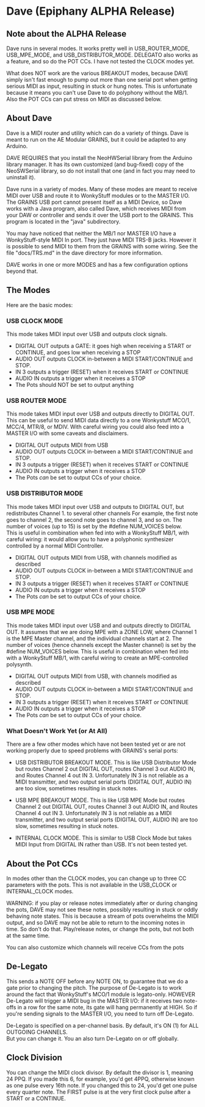 # Dave (Epiphany ALPHA Release)

## Note about the ALPHA Release

Dave runs in several modes.  It works pretty well in USB\_ROUTER\_MODE, USB\_MPE\_MODE, and USB\_DISTRIBUTOR\_MODE.  DELEGATO also works as a feature, and so do the POT CCs.  I have not tested the CLOCK modes yet.

What does NOT work are the various BREAKOUT modes, because DAVE simply isn't fast enough to pump out more than one serial port when getting serious MIDI as input, resulting in stuck or hung notes.  This is unfortunate because it means you can't use Dave to do polyphony without the MB/1.   Also the POT CCs can put stress on MIDI as discussed below.

## About Dave

Dave is a MIDI router and utility which can do a variety of things.  Dave is meant to run 
on the AE Modular GRAINS, but it could be adapted to any Arduino.

DAVE REQUIRES that you install the NeoHWSerial library from the Arduino library manager.  It has
its own customized (and bug-fixed) copy of the NeoSWSerial library, so do not install
that one (and in fact you may need to uninstall it).

Dave runs in a variety of modes.  Many of these modes are meant to receive MIDI
over USB and route it to WonkyStuff modules or to the MASTER I/O.  The GRAINS USB 
port cannot present itself as a MIDI Device, so Dave works with a Java program, 
also called Dave, which receives MIDI from your DAW or controller and sends it over 
the USB port to the GRAINS.  This program is located in the "java" subdirectory.

You may have noticed that neither the MB/1 nor MASTER I/O have a WonkyStuff-style MIDI In port.
They just have MIDI TRS-B jacks.  However it is possible to send MIDI to them from the GRAINS
with some wiring.   See the file "docs/TRS.md" in the dave directory for more information.

DAVE works in one or more MODES and has a few configuration options beyond that.



## The Modes

Here are the basic modes:

### USB CLOCK MODE
This mode takes MIDI input over USB and outputs clock signals.

- DIGITAL OUT outputs a GATE: it goes high when receiving a START or CONTINUE,
  and goes low when receiving a STOP
- AUDIO OUT outputs CLOCK in-between a MIDI START/CONTINUE and STOP.
- IN 3 outputs a trigger (RESET) when it receives START or CONTINUE
- AUDIO IN outputs a trigger when it receives a STOP
- The Pots should NOT be set to output anything


### USB ROUTER MODE
This mode takes MIDI input over USB and outputs directly to DIGITAL OUT. This can be useful
to send MIDI data directly to a one Wonkystuff MCO/1, MCC/4, MTR/8, or MDIV.  With careful
wiring you could also feed into a MASTER I/O with some caveats and disclaimers.

- DIGITAL OUT outputs MIDI from USB
- AUDIO OUT outputs CLOCK in-between a MIDI START/CONTINUE and STOP.
- IN 3 outputs a trigger (RESET) when it receives START or CONTINUE
- AUDIO IN outputs a trigger when it receives a STOP
- The Pots *can* be set to output CCs of your choice.


### USB DISTRIBUTOR MODE
This mode takes MIDI input over USB and outputs to DIGITAL OUT, but redistributes Channel 1.
to several other channels For example, the first note goes to channel 2, the second note goes
to channel 3, and so on.  The number of voices (up to 15) is set by the #define NUM_VOICES below.  
This is useful in combination when fed into with a WonkyStuff MB/1, with careful wiring:
it would allow you to have a polyphonic synthesizer controlled by a normal
MIDI Controller.

- DIGITAL OUT outputs MIDI from USB, with channels modified as described
- AUDIO OUT outputs CLOCK in-between a MIDI START/CONTINUE and STOP.
- IN 3 outputs a trigger (RESET) when it receives START or CONTINUE
- AUDIO IN outputs a trigger when it receives a STOP
- The Pots *can* be set to output CCs of your choice.


### USB MPE MODE
This mode takes MIDI input over USB and and outputs directly to DIGITAL OUT.  It assumes that we
are doing MPE with a ZONE LOW, where Channel 1 is the MPE Master channel, and the individual
channels start at 2.  The number of voices (hence channels except the Master channel) is set by the
#define NUM_VOICES below.  This is useful in combination when fed into with a WonkyStuff MB/1, 
with careful wiring to create an MPE-controlled polysynth.

- DIGITAL OUT outputs MIDI from USB, with channels modified as described
- AUDIO OUT outputs CLOCK in-between a MIDI START/CONTINUE and STOP.
- IN 3 outputs a trigger (RESET) when it receives START or CONTINUE
- AUDIO IN outputs a trigger when it receives a STOP
- The Pots *can* be set to output CCs of your choice.


### What Doesn't Work Yet (or At All)
There are a few other modes which have not been tested yet or are not working properly due
to speed problems with GRAINS's serial ports:

- USB DISTRIBUTOR BREAKOUT MODE.  This is like USB Distributor Mode but routes Channel 2
  out DIGITAL OUT, routes Channel 3 out AUDIO IN, and Routes Channel 4 out IN 3.
  Unfortunately IN 3 is not reliable as a MIDI transmitter, and two output serial ports
  (DIGITAL OUT, AUDIO IN) are too slow, sometimes resulting in stuck notes.

- USB MPE BREAKOUT MODE.  This is like USB MPE Mode but routes Channel 2
  out DIGITAL OUT, routes Channel 3 out AUDIO IN, and Routes Channel 4 out IN 3.
  Unfortunately IN 3 is not reliable as a MIDI transmitter, and two output serial ports
  (DIGITAL OUT, AUDIO IN) are too slow, sometimes resulting in stuck notes.

- INTERNAL CLOCK MODE.  This is similar to USB Clock Mode but takes MIDI Input from DIGITAL IN
  rather than USB.  It's not been tested yet.


## About the Pot CCs

In modes other than the CLOCK modes, you can change up to three CC parameters with the pots.
This is not available in the USB\_CLOCK or INTERNAL\_CLOCK modes.

WARNING: if you play or release notes immediately after or during changing the pots, DAVE
may not see these notes, possibly resulting in stuck or oddly behaving note states.  This is
because a stream of pots overwhelms the MIDI output, and so DAVE may not be able to return to
the incoming notes in time.  So don't do that.  Play/release notes, or change the pots, but not
both at the same time.

You can also customize which channels will receive CCs from the pots


## De-Legato

This sends a NOTE OFF before any NOTE ON, to guarantee that we do a gate prior to changing the pitch.
The purpose of De-Legato is to work around the fact that WonkyStuff's MCO/1 module is
legato-only.  HOWEVER De-Legato will trigger a MIDI bug in the MASTER I/O: if it receives two note-offs
in a row for the same note, its gate will hang permanently at HIGH.  So if you're sending signals to
the MASTER I/O, you need to turn off De-Legato.

De-Legato is specified on a per-channel basis.  By default, it's ON (1) for ALL OUTGOING CHANNELS.  
But you can change it.   You an also turn De-Legato on or off globally.

## Clock Division

You can change the MIDI clock divisor.  By default the divisor is 1, meaning 24 PPQ.
If you made this 6, for example, you'd get 4PPQ, otherwise known as one pulse every 16th note.
If you changed this to 24, you'd get one pulse every quarter note.  The FIRST pulse is at the
very first clock pulse after a START or a CONTINUE. 

